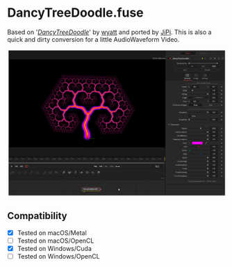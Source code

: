 DancyTreeDoodle.fuse
====================

Based on '_[DancyTreeDoodle](https://www.shadertoy.com/view/wslGz7)_' by [wyatt](https://www.shadertoy.com/user/wyatt) and ported by [JiPi](../../Site/Profiles/JiPi.md). This is also a quick and dirty conversion for a little AudioWaveform Video.

![screenshot](DancyTreeDoodle_screenshot.png "DancyTreeDoodle.fuse in DaVinci Resolve")

## Compatibility
- [x] Tested on macOS/Metal
- [ ] Tested on macOS/OpenCL
- [x] Tested on Windows/Cuda
- [ ] Tested on Windows/OpenCL
